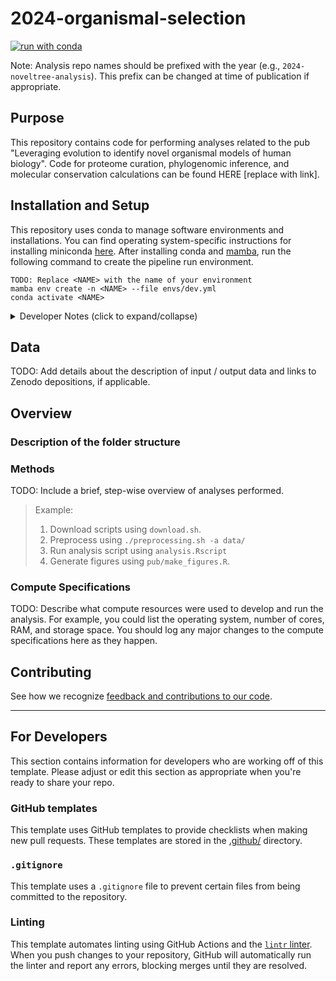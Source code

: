# 2024-organismal-selection

[![run with conda](http://img.shields.io/badge/run%20with-conda-3EB049?labelColor=000000&logo=anaconda)](https://docs.conda.io/projects/miniconda/en/latest/)

Note: Analysis repo names should be prefixed with the year (e.g., `2024-noveltree-analysis`). This prefix can be changed at time of publication if appropriate.

## Purpose

This repository contains code for performing analyses related to the pub "Leveraging evolution to identify novel organismal models of human biology". Code for proteome curation, phylogenomic inference, and molecular conservation calculations can be found HERE [replace with link].

## Installation and Setup

This repository uses conda to manage software environments and installations. You can find operating system-specific instructions for installing miniconda [here](https://docs.conda.io/projects/miniconda/en/latest/). After installing conda and [mamba](https://mamba.readthedocs.io/en/latest/), run the following command to create the pipeline run environment.

```{bash}
TODO: Replace <NAME> with the name of your environment
mamba env create -n <NAME> --file envs/dev.yml
conda activate <NAME>
```

<details><summary>Developer Notes (click to expand/collapse)</summary>

As your project develops, the number of dependencies in your environment may increase. Whenever you install new dependencies (e.g., using `mamba install`), you should update the environment file using the following command.

```{bash}
conda env export --from-history --no-builds > envs/dev.yml
```

`--from-history` only exports packages that were explicitly added by you (e.g., the packages you installed with `mamba`) and `--no-builds` removes build specification from the exported packages to increase portability between different platforms. 

</details>

## Data

TODO: Add details about the description of input / output data and links to Zenodo depositions, if applicable.

## Overview

### Description of the folder structure

### Methods

TODO: Include a brief, step-wise overview of analyses performed.

> Example:
>
> 1. Download scripts using `download.sh`.
> 2. Preprocess using `./preprocessing.sh -a data/`
> 3. Run analysis script using `analysis.Rscript`
> 4. Generate figures using `pub/make_figures.R`.

### Compute Specifications

TODO: Describe what compute resources were used to develop and run the analysis. For example, you could list the operating system, number of cores, RAM, and storage space. You should log any major changes to the compute specifications here as they happen.

## Contributing

See how we recognize [feedback and contributions to our code](https://github.com/Arcadia-Science/arcadia-software-handbook/blob/main/guides-and-standards/guide-credit-for-contributions.md).

---
## For Developers

This section contains information for developers who are working off of this template. Please adjust or edit this section as appropriate when you're ready to share your repo.

### GitHub templates
This template uses GitHub templates to provide checklists when making new pull requests. These templates are stored in the [.github/](./.github/) directory.

### `.gitignore`
This template uses a `.gitignore` file to prevent certain files from being committed to the repository.

### Linting
This template automates linting using GitHub Actions and the [`lintr` linter](https://cran.r-project.org/web/packages/lintr/vignettes/lintr.html). When you push changes to your repository, GitHub will automatically run the linter and report any errors, blocking merges until they are resolved. 
